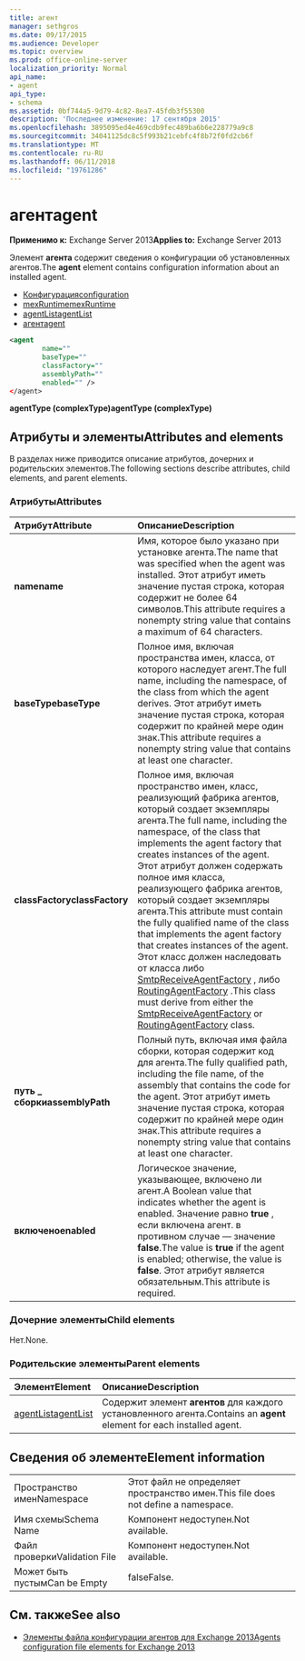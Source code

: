 ```yaml
---
title: агент
manager: sethgros
ms.date: 09/17/2015
ms.audience: Developer
ms.topic: overview
ms.prod: office-online-server
localization_priority: Normal
api_name:
- agent
api_type:
- schema
ms.assetid: 0bf744a5-9d79-4c82-8ea7-45fdb3f55300
description: 'Последнее изменение: 17 сентября 2015'
ms.openlocfilehash: 3895095ed4e469cdb9fec489ba6b6e228779a9c8
ms.sourcegitcommit: 34041125dc8c5f993b21cebfc4f8b72f0fd2cb6f
ms.translationtype: MT
ms.contentlocale: ru-RU
ms.lasthandoff: 06/11/2018
ms.locfileid: "19761286"
---
```

# <a name="agent"></a><span data-ttu-id="7d402-103">агент</span><span class="sxs-lookup"><span data-stu-id="7d402-103">agent</span></span>
  
<span data-ttu-id="7d402-104">**Применимо к:** Exchange Server 2013</span><span class="sxs-lookup"><span data-stu-id="7d402-104">**Applies to:** Exchange Server 2013</span></span>
  
<span data-ttu-id="7d402-105">Элемент **агента** содержит сведения о конфигурации об установленных агентов.</span><span class="sxs-lookup"><span data-stu-id="7d402-105">The **agent** element contains configuration information about an installed agent.</span></span> 
  
- [<span data-ttu-id="7d402-106">Конфигурация</span><span class="sxs-lookup"><span data-stu-id="7d402-106">configuration</span></span>](configuration.md) 
- [<span data-ttu-id="7d402-107">mexRuntime</span><span class="sxs-lookup"><span data-stu-id="7d402-107">mexRuntime</span></span>](mexruntime.md)
- [<span data-ttu-id="7d402-108">agentList</span><span class="sxs-lookup"><span data-stu-id="7d402-108">agentList</span></span>](agentlist.md)
- [<span data-ttu-id="7d402-109">агент</span><span class="sxs-lookup"><span data-stu-id="7d402-109">agent</span></span>](agent.md)
  
```XML
<agent
        name=""
        baseType=""
        classFactory=""
        assemblyPath=""
        enabled="" />
</agent>
```

<span data-ttu-id="7d402-110">**agentType (complexType)**</span><span class="sxs-lookup"><span data-stu-id="7d402-110">**agentType (complexType)**</span></span>

## <a name="attributes-and-elements"></a><span data-ttu-id="7d402-111">Атрибуты и элементы</span><span class="sxs-lookup"><span data-stu-id="7d402-111">Attributes and elements</span></span>

<span data-ttu-id="7d402-112">В разделах ниже приводится описание атрибутов, дочерних и родительских элементов.</span><span class="sxs-lookup"><span data-stu-id="7d402-112">The following sections describe attributes, child elements, and parent elements.</span></span>
  
### <a name="attributes"></a><span data-ttu-id="7d402-113">Атрибуты</span><span class="sxs-lookup"><span data-stu-id="7d402-113">Attributes</span></span>

|<span data-ttu-id="7d402-114">**Атрибут**</span><span class="sxs-lookup"><span data-stu-id="7d402-114">**Attribute**</span></span>|<span data-ttu-id="7d402-115">**Описание**</span><span class="sxs-lookup"><span data-stu-id="7d402-115">**Description**</span></span>|
|:-----|:-----|
|<span data-ttu-id="7d402-116">**name**</span><span class="sxs-lookup"><span data-stu-id="7d402-116">**name**</span></span> <br/> |<span data-ttu-id="7d402-117">Имя, которое было указано при установке агента.</span><span class="sxs-lookup"><span data-stu-id="7d402-117">The name that was specified when the agent was installed.</span></span> <span data-ttu-id="7d402-118">Этот атрибут иметь значение пустая строка, которая содержит не более 64 символов.</span><span class="sxs-lookup"><span data-stu-id="7d402-118">This attribute requires a nonempty string value that contains a maximum of 64 characters.</span></span>  <br/> |
|<span data-ttu-id="7d402-119">**baseType**</span><span class="sxs-lookup"><span data-stu-id="7d402-119">**baseType**</span></span> <br/> |<span data-ttu-id="7d402-120">Полное имя, включая пространства имен, класса, от которого наследует агент.</span><span class="sxs-lookup"><span data-stu-id="7d402-120">The full name, including the namespace, of the class from which the agent derives.</span></span> <span data-ttu-id="7d402-121">Этот атрибут иметь значение пустая строка, которая содержит по крайней мере один знак.</span><span class="sxs-lookup"><span data-stu-id="7d402-121">This attribute requires a nonempty string value that contains at least one character.</span></span>  <br/> |
|<span data-ttu-id="7d402-122">**classFactory**</span><span class="sxs-lookup"><span data-stu-id="7d402-122">**classFactory**</span></span> <br/> |<span data-ttu-id="7d402-123">Полное имя, включая пространство имен, класс, реализующий фабрика агентов, который создает экземпляры агента.</span><span class="sxs-lookup"><span data-stu-id="7d402-123">The full name, including the namespace, of the class that implements the agent factory that creates instances of the agent.</span></span> <span data-ttu-id="7d402-124">Этот атрибут должен содержать полное имя класса, реализующего фабрика агентов, который создает экземпляры агента.</span><span class="sxs-lookup"><span data-stu-id="7d402-124">This attribute must contain the fully qualified name of the class that implements the agent factory that creates instances of the agent.</span></span> <span data-ttu-id="7d402-125">Этот класс должен наследовать от класса либо [SmtpReceiveAgentFactory](https://msdn.microsoft.com/library/Microsoft.Exchange.Data.Transport.Smtp.SmtpReceiveAgentFactory.aspx) , либо [RoutingAgentFactory](https://msdn.microsoft.com/library/Microsoft.Exchange.Data.Transport.Routing.RoutingAgentFactory.aspx) .</span><span class="sxs-lookup"><span data-stu-id="7d402-125">This class must derive from either the [SmtpReceiveAgentFactory](https://msdn.microsoft.com/library/Microsoft.Exchange.Data.Transport.Smtp.SmtpReceiveAgentFactory.aspx) or [RoutingAgentFactory](https://msdn.microsoft.com/library/Microsoft.Exchange.Data.Transport.Routing.RoutingAgentFactory.aspx) class.</span></span>  <br/> |
|<span data-ttu-id="7d402-126">**путь _ сборки**</span><span class="sxs-lookup"><span data-stu-id="7d402-126">**assemblyPath**</span></span> <br/> |<span data-ttu-id="7d402-127">Полный путь, включая имя файла сборки, которая содержит код для агента.</span><span class="sxs-lookup"><span data-stu-id="7d402-127">The fully qualified path, including the file name, of the assembly that contains the code for the agent.</span></span> <span data-ttu-id="7d402-128">Этот атрибут иметь значение пустая строка, которая содержит по крайней мере один знак.</span><span class="sxs-lookup"><span data-stu-id="7d402-128">This attribute requires a nonempty string value that contains at least one character.</span></span>  <br/> |
|<span data-ttu-id="7d402-129">**включено**</span><span class="sxs-lookup"><span data-stu-id="7d402-129">**enabled**</span></span> <br/> |<span data-ttu-id="7d402-130">Логическое значение, указывающее, включено ли агент.</span><span class="sxs-lookup"><span data-stu-id="7d402-130">A Boolean value that indicates whether the agent is enabled.</span></span> <span data-ttu-id="7d402-131">Значение равно **true** , если включена агент. в противном случае — значение **false**.</span><span class="sxs-lookup"><span data-stu-id="7d402-131">The value is **true** if the agent is enabled; otherwise, the value is **false**.</span></span> <span data-ttu-id="7d402-132">Этот атрибут является обязательным.</span><span class="sxs-lookup"><span data-stu-id="7d402-132">This attribute is required.</span></span>  <br/> |
   
### <a name="child-elements"></a><span data-ttu-id="7d402-133">Дочерние элементы</span><span class="sxs-lookup"><span data-stu-id="7d402-133">Child elements</span></span>

<span data-ttu-id="7d402-134">Нет.</span><span class="sxs-lookup"><span data-stu-id="7d402-134">None.</span></span>
  
### <a name="parent-elements"></a><span data-ttu-id="7d402-135">Родительские элементы</span><span class="sxs-lookup"><span data-stu-id="7d402-135">Parent elements</span></span>

|<span data-ttu-id="7d402-136">**Элемент**</span><span class="sxs-lookup"><span data-stu-id="7d402-136">**Element**</span></span>|<span data-ttu-id="7d402-137">**Описание**</span><span class="sxs-lookup"><span data-stu-id="7d402-137">**Description**</span></span>|
|:-----|:-----|
|[<span data-ttu-id="7d402-138">agentList</span><span class="sxs-lookup"><span data-stu-id="7d402-138">agentList</span></span>](agentlist.md) <br/> |<span data-ttu-id="7d402-139">Содержит элемент **агентов** для каждого установленного агента.</span><span class="sxs-lookup"><span data-stu-id="7d402-139">Contains an **agent** element for each installed agent.</span></span>  <br/> |
   
## <a name="element-information"></a><span data-ttu-id="7d402-140">Сведения об элементе</span><span class="sxs-lookup"><span data-stu-id="7d402-140">Element information</span></span>

|||
|:-----|:-----|
|<span data-ttu-id="7d402-141">Пространство имен</span><span class="sxs-lookup"><span data-stu-id="7d402-141">Namespace</span></span>  <br/> |<span data-ttu-id="7d402-142">Этот файл не определяет пространство имен.</span><span class="sxs-lookup"><span data-stu-id="7d402-142">This file does not define a namespace.</span></span>  <br/> |
|<span data-ttu-id="7d402-143">Имя схемы</span><span class="sxs-lookup"><span data-stu-id="7d402-143">Schema Name</span></span>  <br/> |<span data-ttu-id="7d402-144">Компонент недоступен.</span><span class="sxs-lookup"><span data-stu-id="7d402-144">Not available.</span></span>  <br/> |
|<span data-ttu-id="7d402-145">Файл проверки</span><span class="sxs-lookup"><span data-stu-id="7d402-145">Validation File</span></span>  <br/> |<span data-ttu-id="7d402-146">Компонент недоступен.</span><span class="sxs-lookup"><span data-stu-id="7d402-146">Not available.</span></span>  <br/> |
|<span data-ttu-id="7d402-147">Может быть пустым</span><span class="sxs-lookup"><span data-stu-id="7d402-147">Can be Empty</span></span>  <br/> |<span data-ttu-id="7d402-148">false</span><span class="sxs-lookup"><span data-stu-id="7d402-148">False.</span></span>  <br/> |
   
## <a name="see-also"></a><span data-ttu-id="7d402-149">См. также</span><span class="sxs-lookup"><span data-stu-id="7d402-149">See also</span></span>

- [<span data-ttu-id="7d402-150">Элементы файла конфигурации агентов для Exchange 2013</span><span class="sxs-lookup"><span data-stu-id="7d402-150">Agents configuration file elements for Exchange 2013</span></span>](agents-configuration-file-elements-for-exchange-2013.md)


